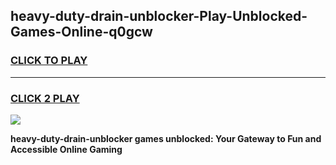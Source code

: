 
## heavy-duty-drain-unblocker-Play-Unblocked-Games-Online-q0gcw
<h3>
<a href="https://premium76.site?title=heavy-duty-drain-unblocker&ref=25A">CLICK TO PLAY</a></h3>
<hr>

<h3>
<a href="https://premium76.site?title=heavy-duty-drain-unblocker&ref=25A">CLICK 2 PLAY</a>
  
</h3>

<a href="https://premium76.site?title=heavy-duty-drain-unblocker&ref=25A"><img src="https://clearcache.store/games.png"></a>


**heavy-duty-drain-unblocker games unblocked: Your Gateway to Fun and Accessible Online Gaming**
